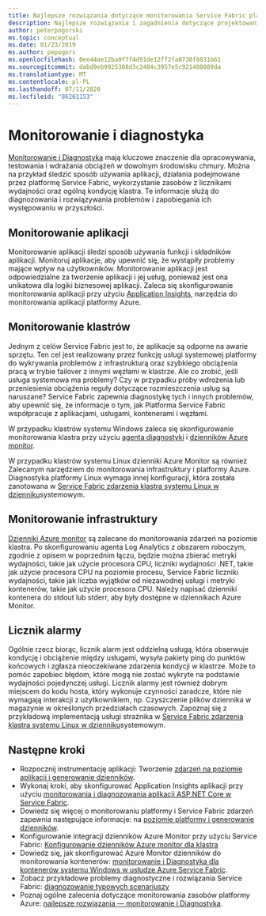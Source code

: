 ```yaml
---
title: Najlepsze rozwiązania dotyczące monitorowania Service Fabric platformy Azure
description: Najlepsze rozwiązania i zagadnienia dotyczące projektowania w zakresie monitorowania klastrów i aplikacji przy użyciu usługi Azure Service Fabric.
author: peterpogorski
ms.topic: conceptual
ms.date: 01/23/2019
ms.author: pepogors
ms.openlocfilehash: 0ee44ae12ba0f7f4d91de12ff2fa0730f8831b61
ms.sourcegitcommit: dabd9eb9925308d3c2404c3957e5c921408089da
ms.translationtype: MT
ms.contentlocale: pl-PL
ms.lasthandoff: 07/11/2020
ms.locfileid: "86261153"
---
```

# <a name="monitoring-and-diagnostics"></a>Monitorowanie i diagnostyka

[Monitorowanie i Diagnostyka](./service-fabric-diagnostics-overview.md) mają kluczowe znaczenie dla opracowywania, testowania i wdrażania obciążeń w dowolnym środowisku chmury. Można na przykład śledzić sposób używania aplikacji, działania podejmowane przez platformę Service Fabric, wykorzystanie zasobów z licznikami wydajności oraz ogólną kondycję klastra. Te informacje służą do diagnozowania i rozwiązywania problemów i zapobiegania ich występowaniu w przyszłości.

## <a name="application-monitoring"></a>Monitorowanie aplikacji

Monitorowanie aplikacji śledzi sposób używania funkcji i składników aplikacji. Monitoruj aplikacje, aby upewnić się, że wystąpiły problemy mające wpływ na użytkowników. Monitorowanie aplikacji jest odpowiedzialne za tworzenie aplikacji i jej usług, ponieważ jest ona unikatowa dla logiki biznesowej aplikacji. Zaleca się skonfigurowanie monitorowania aplikacji przy użyciu [Application Insights](./service-fabric-tutorial-monitoring-aspnet.md), narzędzia do monitorowania aplikacji platformy Azure.

## <a name="cluster-monitoring"></a>Monitorowanie klastrów

Jednym z celów Service Fabric jest to, że aplikacje są odporne na awarie sprzętu. Ten cel jest realizowany przez funkcję usługi systemowej platformy do wykrywania problemów z infrastrukturą oraz szybkiego obciążenia pracą w trybie failover z innymi węzłami w klastrze. Ale co zrobić, jeśli usługa systemowa ma problemy? Czy w przypadku próby wdrożenia lub przeniesienia obciążenia reguły dotyczące rozmieszczenia usług są naruszane? Service Fabric zapewnia diagnostykę tych i innych problemów, aby upewnić się, że informacje o tym, jak Platforma Service Fabric współpracuje z aplikacjami, usługami, kontenerami i węzłami.

W przypadku klastrów systemu Windows zaleca się skonfigurowanie monitorowania klastra przy użyciu [agenta diagnostyki](./service-fabric-diagnostics-event-aggregation-wad.md) i [dzienników Azure monitor](./service-fabric-diagnostics-oms-setup.md).

W przypadku klastrów systemu Linux dzienniki Azure Monitor są również Zalecanym narzędziem do monitorowania infrastruktury i platformy Azure. Diagnostyka platformy Linux wymaga innej konfiguracji, która została zanotowana w [Service Fabric zdarzenia klastra systemu Linux w dzienniku](./service-fabric-diagnostics-oms-syslog.md)systemowym.

## <a name="infrastructure-monitoring"></a>Monitorowanie infrastruktury

[Dzienniki Azure monitor](./service-fabric-diagnostics-oms-agent.md) są zalecane do monitorowania zdarzeń na poziomie klastra. Po skonfigurowaniu agenta Log Analytics z obszarem roboczym, zgodnie z opisem w poprzednim łączu, będzie można zbierać metryki wydajności, takie jak użycie procesora CPU, liczniki wydajności .NET, takie jak użycie procesora CPU na poziomie procesu, Service Fabric liczniki wydajności, takie jak liczba wyjątków od niezawodnej usługi i metryki kontenerów, takie jak użycie procesora CPU.  Należy napisać dzienniki kontenera do stdout lub stderr, aby były dostępne w dziennikach Azure Monitor.

## <a name="watchdogs"></a>Licznik alarmy

Ogólnie rzecz biorąc, licznik alarm jest oddzielną usługą, która obserwuje kondycję i obciążenie między usługami, wysyła pakiety ping do punktów końcowych i zgłasza nieoczekiwane zdarzenia kondycji w klastrze. Może to pomóc zapobiec błędom, które mogą nie zostać wykryte na podstawie wydajności pojedynczej usługi. Licznik alarmy jest również dobrym miejscem do kodu hosta, który wykonuje czynności zaradcze, które nie wymagają interakcji z użytkownikiem, np. Czyszczenie plików dziennika w magazynie w określonych przedziałach czasowych. Zapoznaj się z przykładową implementacją usługi strażnika w [Service Fabric zdarzenia klastra systemu Linux w dzienniku](https://github.com/Azure-Samples/service-fabric-watchdog-service)systemowym.

## <a name="next-steps"></a>Następne kroki

* Rozpocznij instrumentację aplikacji: Tworzenie [zdarzeń na poziomie aplikacji i generowanie dzienników](service-fabric-diagnostics-event-generation-app.md).
* Wykonaj kroki, aby skonfigurować Application Insights aplikacji przy użyciu [monitorowania i diagnozowania aplikacji ASP.NET Core w Service Fabric](service-fabric-tutorial-monitoring-aspnet.md).
* Dowiedz się więcej o monitorowaniu platformy i Service Fabric zdarzeń zapewnia następujące informacje: na [poziomie platformy i generowanie dzienników](service-fabric-diagnostics-event-generation-infra.md).
* Konfigurowanie integracji dzienników Azure Monitor przy użyciu Service Fabric: [Konfigurowanie dzienników Azure monitor dla klastra](service-fabric-diagnostics-oms-setup.md)
* Dowiedz się, jak skonfigurować Azure Monitor dzienników do monitorowania kontenerów: [monitorowanie i Diagnostyka dla kontenerów systemu Windows w usłudze Azure Service Fabric](service-fabric-tutorial-monitoring-wincontainers.md).
* Zobacz przykładowe problemy diagnostyczne i rozwiązania Service Fabric: [diagnozowanie typowych scenariuszy](service-fabric-diagnostics-common-scenarios.md)
* Poznaj ogólne zalecenia dotyczące monitorowania zasobów platformy Azure: [najlepsze rozwiązania — monitorowanie i Diagnostyka](/azure/architecture/best-practices/monitoring).
